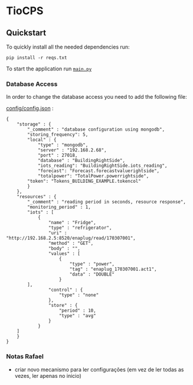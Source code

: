 # TioCPS

## Quickstart

To quickly install all the needed dependencies run:

```
pip install -r reqs.txt
```

To start the application run [`main.py`](/api/main.py)

### Database Access

In order to change the database access you need to add the following file:

[config/config.json](./config/config.json) :

```
{
    "storage" : {
        "_comment" : "database configuration using mongodb",
        "storing_frequency": 5,
        "local" : {
            "type" : "mongodb",
            "server" : "192.168.2.68",
            "port" : 27018,
            "database" : "BuildingRightSide",
            "iots_reading": "BuildingRightSide.iots_reading",
            "forecast": "Forecast.forecastvaluerightside",
            "totalpower": "TotalPower.powerrightside",
	    "token": "Tokens_BUILDING_EXAMPLE.tokencol"
        }
    },
    "resources" : {
        "_comment" : "reading period in seconds, resource response",
        "monitoring_period" : 1,
        "iots" : [
            {
                "name" : "Fridge",
                "type" : "refrigerator",
                "uri" : "http://192.168.2.5:8520/enaplug/read/170307001",
                "method" : "GET",
                "body" : "",
                "values" : [
                    {
                        "type" : "power",
                        "tag" : "enaplug_170307001.act1",
                        "data" : "DOUBLE"
                    }
		],
                "control" : {
                    "type" : "none"
                },
                "store" : {
                    "period" : 10, 
                    "type" : "avg"
                } 
            }
	]
    }
}
```

### Notas Rafael

- criar novo mecanismo para ler configurações (em vez de ler todas as vezes, ler apenas no inicio)
